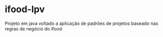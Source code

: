 # ifood-lpv
Projeto em java voltado a aplicação de padrões de projetos baseado nas regras de negócio do ifood
